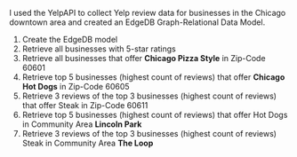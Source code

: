 I used the YelpAPI to collect Yelp review data for businesses in the Chicago downtown area and created an EdgeDB Graph-Relational Data Model. 

1. Create the EdgeDB model
2. Retrieve all businesses with 5-star ratings 
3. Retrieve all businesses that offer **Chicago Pizza Style** in Zip-Code 60601  
4. Retrieve top 5 businesses (highest count of reviews) that offer **Chicago Hot Dogs** in Zip-Code 60605 
5. Retrieve 3 reviews of the top 3 businesses (highest count of reviews) that offer Steak in Zip-Code 60611 
6. Retrieve top 5 businesses (highest count of reviews) that offer Hot Dogs in Community Area **Lincoln Park**
7. Retrieve 3 reviews of the top 3 businesses (highest count of reviews) Steak in Community Area **The Loop**

